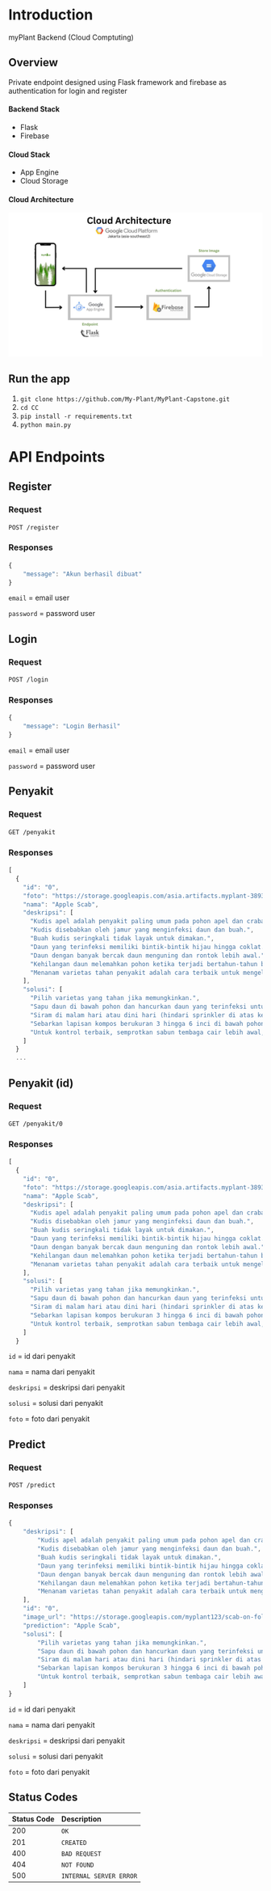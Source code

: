 # Introduction
myPlant Backend (Cloud Comptuting)

## Overview
Private endpoint designed using Flask framework and firebase as authentication for login and register

#### Backend Stack

- Flask
- Firebase

#### Cloud Stack

- App Engine
- Cloud Storage

#### Cloud Architecture
<img src="Images/Cloud_Architecture.jpg">

## Run the app
1. `git clone https://github.com/My-Plant/MyPlant-Capstone.git`
2. `cd CC`
3. `pip install -r requirements.txt`
4. `python main.py`
    
# API Endpoints

## Register

### Request

```http
POST /register
```

### Responses

```javascript
{
    "message": "Akun berhasil dibuat"
}
```

`email` = email user

`password` = password user

## Login

### Request

```http
POST /login
```

### Responses

```javascript
{
    "message": "Login Berhasil"
}
```

`email` = email user

`password` = password user

## Penyakit

### Request

```http
GET /penyakit
```

### Responses

```javascript
[
  {
    "id": "0",
    "foto": "https://storage.googleapis.com/asia.artifacts.myplant-389306.appspot.com/foto_penyakit/apple_scab.jpg",
    "nama": "Apple Scab",
    "deskripsi": [
      "Kudis apel adalah penyakit paling umum pada pohon apel dan crabapple di Minnesota.",
      "Kudis disebabkan oleh jamur yang menginfeksi daun dan buah.",
      "Buah kudis seringkali tidak layak untuk dimakan.",
      "Daun yang terinfeksi memiliki bintik-bintik hijau hingga coklat.",
      "Daun dengan banyak bercak daun menguning dan rontok lebih awal.",
      "Kehilangan daun melemahkan pohon ketika terjadi bertahun-tahun berturut-turut.",
      "Menanam varietas tahan penyakit adalah cara terbaik untuk mengelola kudis."
    ],
    "solusi": [
      "Pilih varietas yang tahan jika memungkinkan.",
      "Sapu daun di bawah pohon dan hancurkan daun yang terinfeksi untuk mengurangi jumlah spora jamur yang tersedia untuk memulai siklus penyakit lagi musim semi berikutnya.",
      "Siram di malam hari atau dini hari (hindari sprinkler di atas kepala) untuk memberi waktu daun mengering sebelum infeksi dapat terjadi.",
      "Sebarkan lapisan kompos berukuran 3 hingga 6 inci di bawah pohon, jauhkan dari batang, untuk menutupi tanah dan mencegah penyebaran percikan spora jamur.",
      "Untuk kontrol terbaik, semprotkan sabun tembaga cair lebih awal, dua minggu sebelum gejala biasanya muncul. Alternatifnya, mulailah aplikasi saat penyakit pertama kali muncul, dan ulangi dengan interval 7 hingga 10 hari hingga bunganya rontok."
    ]
  }
  ...
```

## Penyakit (id)

### Request

```http
GET /penyakit/0
```

### Responses

```javascript
[
  {
    "id": "0",
    "foto": "https://storage.googleapis.com/asia.artifacts.myplant-389306.appspot.com/foto_penyakit/apple_scab.jpg",
    "nama": "Apple Scab",
    "deskripsi": [
      "Kudis apel adalah penyakit paling umum pada pohon apel dan crabapple di Minnesota.",
      "Kudis disebabkan oleh jamur yang menginfeksi daun dan buah.",
      "Buah kudis seringkali tidak layak untuk dimakan.",
      "Daun yang terinfeksi memiliki bintik-bintik hijau hingga coklat.",
      "Daun dengan banyak bercak daun menguning dan rontok lebih awal.",
      "Kehilangan daun melemahkan pohon ketika terjadi bertahun-tahun berturut-turut.",
      "Menanam varietas tahan penyakit adalah cara terbaik untuk mengelola kudis."
    ],
    "solusi": [
      "Pilih varietas yang tahan jika memungkinkan.",
      "Sapu daun di bawah pohon dan hancurkan daun yang terinfeksi untuk mengurangi jumlah spora jamur yang tersedia untuk memulai siklus penyakit lagi musim semi berikutnya.",
      "Siram di malam hari atau dini hari (hindari sprinkler di atas kepala) untuk memberi waktu daun mengering sebelum infeksi dapat terjadi.",
      "Sebarkan lapisan kompos berukuran 3 hingga 6 inci di bawah pohon, jauhkan dari batang, untuk menutupi tanah dan mencegah penyebaran percikan spora jamur.",
      "Untuk kontrol terbaik, semprotkan sabun tembaga cair lebih awal, dua minggu sebelum gejala biasanya muncul. Alternatifnya, mulailah aplikasi saat penyakit pertama kali muncul, dan ulangi dengan interval 7 hingga 10 hari hingga bunganya rontok."
    ]
  }
```

`id` = id dari penyakit

`nama` = nama dari penyakit

`deskripsi` = deskripsi dari penyakit

`solusi` = solusi dari penyakit

`foto` = foto dari penyakit

## Predict

### Request

```http
POST /predict
```

### Responses

```javascript
{
    "deskripsi": [
        "Kudis apel adalah penyakit paling umum pada pohon apel dan crabapple di Minnesota.",
        "Kudis disebabkan oleh jamur yang menginfeksi daun dan buah.",
        "Buah kudis seringkali tidak layak untuk dimakan.",
        "Daun yang terinfeksi memiliki bintik-bintik hijau hingga coklat.",
        "Daun dengan banyak bercak daun menguning dan rontok lebih awal.",
        "Kehilangan daun melemahkan pohon ketika terjadi bertahun-tahun berturut-turut.",
        "Menanam varietas tahan penyakit adalah cara terbaik untuk mengelola kudis."
    ],
    "id": "0",
    "image_url": "https://storage.googleapis.com/myplant123/scab-on-foliage.jpg",
    "prediction": "Apple Scab",
    "solusi": [
        "Pilih varietas yang tahan jika memungkinkan.",
        "Sapu daun di bawah pohon dan hancurkan daun yang terinfeksi untuk mengurangi jumlah spora jamur yang tersedia untuk memulai siklus penyakit lagi musim semi berikutnya.",
        "Siram di malam hari atau dini hari (hindari sprinkler di atas kepala) untuk memberi waktu daun mengering sebelum infeksi dapat terjadi.",
        "Sebarkan lapisan kompos berukuran 3 hingga 6 inci di bawah pohon, jauhkan dari batang, untuk menutupi tanah dan mencegah penyebaran percikan spora jamur.",
        "Untuk kontrol terbaik, semprotkan sabun tembaga cair lebih awal, dua minggu sebelum gejala biasanya muncul. Alternatifnya, mulailah aplikasi saat penyakit pertama kali muncul, dan ulangi dengan interval 7 hingga 10 hari hingga bunganya rontok."
    ]
}
```

`id` = id dari penyakit

`nama` = nama dari penyakit

`deskripsi` = deskripsi dari penyakit

`solusi` = solusi dari penyakit

`foto` = foto dari penyakit




## Status Codes

| Status Code | Description |
| :--- | :--- |
| 200 | `OK` |
| 201 | `CREATED` |
| 400 | `BAD REQUEST` |
| 404 | `NOT FOUND` |
| 500 | `INTERNAL SERVER ERROR` |
